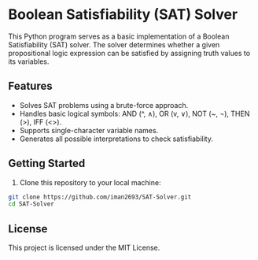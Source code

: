 # Boolean Satisfiability (SAT) Solver

This Python program serves as a basic implementation of a Boolean Satisfiability (SAT) solver. The solver determines whether a given propositional logic expression can be satisfied by assigning truth values to its variables.

## Features

- Solves SAT problems using a brute-force approach.
- Handles basic logical symbols: AND (^, ∧), OR (v, ∨), NOT (~, ¬), THEN (>), IFF (<>).
- Supports single-character variable names.
- Generates all possible interpretations to check satisfiability.

## Getting Started

1. Clone this repository to your local machine:

```sh
git clone https://github.com/iman2693/SAT-Solver.git
cd SAT-Solver 
```

## License

This project is licensed under the MIT License.
